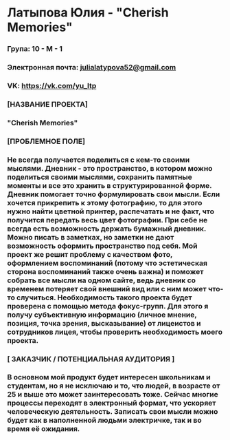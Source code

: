 # **Латыпова Юлия - "Cherish Memories"**
###  **Група: 10 - М - 1**
### **Электронная почта: julialatypova52@gmail.com**
### **VK: https://vk.com/yu_ltp**
### **[НАЗВАНИЕ ПРОЕКТА]**
### "Cherish Memories"
### **[ПРОБЛЕМНОЕ ПОЛЕ]**
### Не всегда получается поделиться с кем-то своими мыслями. Дневник - это пространство, в котором можно поделиться своими мыслями, сохранить памятные моменты и все это хранить в структурированной форме. Дневник помогает точно формулировать свои мысли. Если хочется прикрепить к этому фотографию, то для этого нужно найти цветной принтер, распечатать и не факт, что получится передать весь цвет фотографии. При себе не всегда есть возможность держать бумажный дневник. Можно писать в заметках, но заметки не дают возможность оформить пространство под себя. Мой проект же решит проблему с качеством фото, оформлением воспоминаний (потому что эстетическая сторона воспоминаний также очень важна) и поможет собрать все мысли на одном сайте, ведь дневник со временем потеряет свой внешний вид или с ним может что-то случиться. Необходимость такого проекта будет проверена с помощью метода фокус-групп. Для этого я получу субъективную информацию (личное мнение, позиция, точка зрения, высказывание) от лицеистов и сотрудников лицея, чтобы проверить необходимость моего проекта.
### [ ЗАКАЗЧИК / ПОТЕНЦИАЛЬНАЯ АУДИТОРИЯ ]
### В основном мой продукт будет интересен школьникам и студентам, но я не исключаю и то, что людей, в возрасте от 25 и выше это может заинтересовать тоже. Сейчас многие процессы переходят в электронный формат, что ускоряет человеческую деятельность. Записать свои мысли можно будет как в наполненной людьми электричке, так и во время её ожидания.
